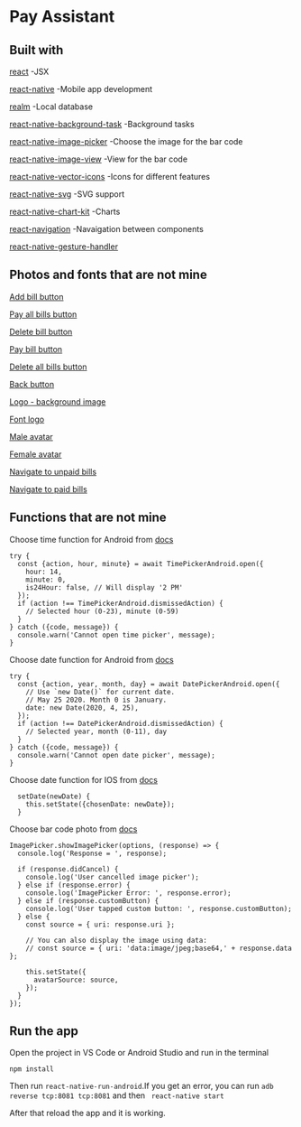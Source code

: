 # Pay Assistant

## Built with

[react](https://reactjs.org) -JSX

[react-native](https://facebook.github.io/react-native/) -Mobile app development

[realm](https://realm.io) -Local database

[react-native-background-task](https://github.com/jamesisaac/react-native-background-task) -Background tasks

[react-native-image-picker](https://github.com/react-native-community/react-native-image-picker) -Choose the image for the bar code

[react-native-image-view](https://www.npmjs.com/package/react-native-image-view) -View for the bar code

[react-native-vector-icons](https://github.com/oblador/react-native-vector-icons) -Icons for different features

[react-native-svg](https://github.com/react-native-community/react-native-svg) -SVG support

[react-native-chart-kit](https://www.npmjs.com/package/react-native-chart-kit) -Charts

[react-navigation](https://reactnavigation.org) -Navaigation between components

[react-native-gesture-handler](https://github.com/kmagiera/react-native-gesture-handler)

## Photos and fonts that are not mine

[Add bill button](https://www.freepik.com/free-icon/round-add-button_778713.htm)

[Pay all bills button](https://www.onlinewebfonts.com/icon/281585)

[Delete bill button](https://icons8.com/icon/10657/eliminar-propiedad)

[Pay bill button](https://www.freepik.com/free-icon/pay-per-click_754629.htm)

[Delete all bills button](https://www.flaticon.com/free-icon/delete_141966)

[Back button](https://www.freepik.com/free-icon/left-arrow_887187.htm)

[Logo - background image](https://www.pngsee.com/m/xbRwx_falling-money-png-money-rain-gif-transparent-png/)

[Font logo](https://www.dafont.com/third-rail.font?text=PA)

[Male avatar](https://www.sccpre.cat/show/iTRJwx_male-avatar-icons-png-free-and-downloads-clipart/)

[Female avatar](https://www.kisspng.com/png-female-avatar-cartoon-clip-art-user-avatar-882481/)

[Navigate to unpaid bills](https://iconscout.com/icon/product-bill-invoice-purchase-receipt-document-file)

[Navigate to paid bills](https://iconscout.com/icon/online-site-ecommerce-product-bill-paid-status)

## Functions that are not mine

Choose time function for Android from [docs](https://facebook.github.io/react-native/docs/timepickerandroid)
```
try {
  const {action, hour, minute} = await TimePickerAndroid.open({
    hour: 14,
    minute: 0,
    is24Hour: false, // Will display '2 PM'
  });
  if (action !== TimePickerAndroid.dismissedAction) {
    // Selected hour (0-23), minute (0-59)
  }
} catch ({code, message}) {
  console.warn('Cannot open time picker', message);
}
```


Choose date function for Android from [docs](https://facebook.github.io/react-native/docs/datepickerandroid.html)
```
try {
  const {action, year, month, day} = await DatePickerAndroid.open({
    // Use `new Date()` for current date.
    // May 25 2020. Month 0 is January.
    date: new Date(2020, 4, 25),
  });
  if (action !== DatePickerAndroid.dismissedAction) {
    // Selected year, month (0-11), day
  }
} catch ({code, message}) {
  console.warn('Cannot open date picker', message);
}
```


Choose date function for IOS from [docs](https://facebook.github.io/react-native/docs/datepickerios)
```
  setDate(newDate) {
    this.setState({chosenDate: newDate});
  }
```


Choose bar code photo from [docs](https://github.com/react-native-community/react-native-image-picker)
```
ImagePicker.showImagePicker(options, (response) => {
  console.log('Response = ', response);

  if (response.didCancel) {
    console.log('User cancelled image picker');
  } else if (response.error) {
    console.log('ImagePicker Error: ', response.error);
  } else if (response.customButton) {
    console.log('User tapped custom button: ', response.customButton);
  } else {
    const source = { uri: response.uri };

    // You can also display the image using data:
    // const source = { uri: 'data:image/jpeg;base64,' + response.data };

    this.setState({
      avatarSource: source,
    });
  }
});
```

## Run the app

Open the project in VS Code or Android Studio and run in the terminal
```
npm install
```

Then run ``` react-native-run-android ```.If you get an error, you can run ``` adb reverse tcp:8081 tcp:8081 ``` and then ``` react-native start```

After that reload the app and it is working.

